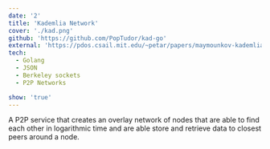 ```yaml
---
date: '2'
title: 'Kademlia Network'
cover: './kad.png'
github: 'https://github.com/PopTudor/kad-go'
external: 'https://pdos.csail.mit.edu/~petar/papers/maymounkov-kademlia-lncs.pdf'
tech:
  - Golang
  - JSON
  - Berkeley sockets
  - P2P Networks

show: 'true'
---
```


A P2P service that creates an overlay network of nodes that are able to find each other in logarithmic time and
are able store and retrieve data to closest peers around a node.

